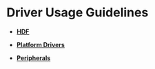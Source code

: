 # Driver Usage Guidelines<a name="EN-US_TOPIC_0000001111039544"></a>

-   **[HDF](driver-hdf.md)**  

-   **[Platform Drivers](driver-platform.md)**  

-   **[Peripherals](driver-peripherals.md)**  


